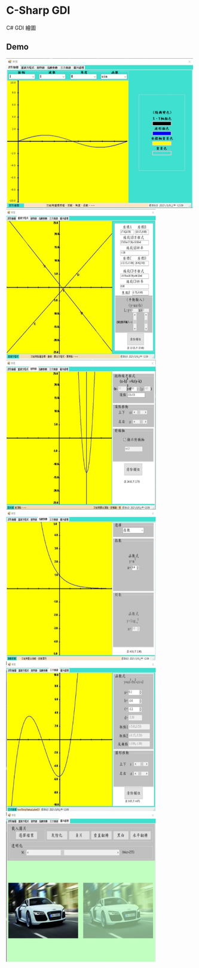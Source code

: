 # C-Sharp GDI
 C# GDI 繪圖
## Demo
 <p align="left">
    <img src="/demo/demo1.jpg" width="500" height="400"/>
    <img src="/demo/demo2.jpg" width="400" height="400"/>
    <img src="/demo/demo3.jpg" width="400" height="400"/>
    <img src="/demo/demo4.jpg" width="400" height="400"/>
    <img src="/demo/demo5.jpg" width="400" height="400"/>
    <img src="/demo/demo6.jpg" width="400" height="400"/>
</p>

